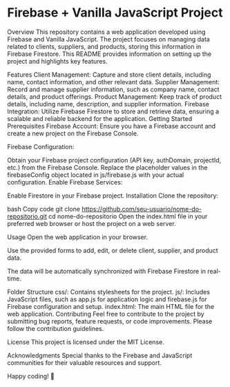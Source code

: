 <h1>Firebase + Vanilla JavaScript Project</h1>
Overview
This repository contains a web application developed using Firebase and Vanilla JavaScript. The project focuses on managing data related to clients, suppliers, and products, storing this information in Firebase Firestore. This README provides information on setting up the project and highlights key features.

Features
Client Management: Capture and store client details, including name, contact information, and other relevant data.
Supplier Management: Record and manage supplier information, such as company name, contact details, and product offerings.
Product Management: Keep track of product details, including name, description, and supplier information.
Firebase Integration: Utilize Firebase Firestore to store and retrieve data, ensuring a scalable and reliable backend for the application.
Getting Started
Prerequisites
Firebase Account: Ensure you have a Firebase account and create a new project on the Firebase Console.

Firebase Configuration:

Obtain your Firebase project configuration (API key, authDomain, projectId, etc.) from the Firebase Console.
Replace the placeholder values in the firebaseConfig object located in js/firebase.js with your actual configuration.
Enable Firebase Services:

Enable Firestore in your Firebase project.
Installation
Clone the repository:

bash
Copy code
git clone https://github.com/seu-usuario/nome-do-repositorio.git
cd nome-do-repositorio
Open the index.html file in your preferred web browser or host the project on a web server.

Usage
Open the web application in your browser.

Use the provided forms to add, edit, or delete client, supplier, and product data.

The data will be automatically synchronized with Firebase Firestore in real-time.

Folder Structure
css/: Contains stylesheets for the project.
js/: Includes JavaScript files, such as app.js for application logic and firebase.js for Firebase configuration and setup.
index.html: The main HTML file for the web application.
Contributing
Feel free to contribute to the project by submitting bug reports, feature requests, or code improvements. Please follow the contribution guidelines.

License
This project is licensed under the MIT License.

Acknowledgments
Special thanks to the Firebase and JavaScript communities for their valuable resources and support.

Happy coding! 🚀 

